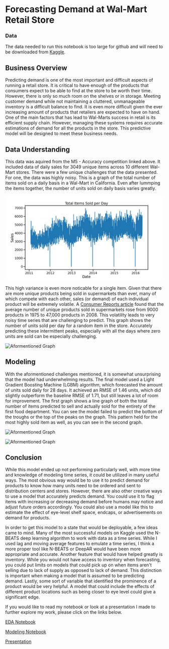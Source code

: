# Forecasting Demand at Wal-Mart Retail Store

### Data

The data needed to run this notebook is too large for github and will need to be downloaded from [Kaggle](https://www.kaggle.com/competitions/m5-forecasting-accuracy/data).

## Business Overview

Predicting demand is one of the most important and difficult aspects of running a retail store. It is critical to have enough of the products that consumers expect to be able to find at the store to be worth their time. However, there is only so much room on the shelves or in storage. Meeting customer demand while not maintaining a cluttered, unmanageable inventory is a difficult balance to find. It is even more difficult given the ever increasing amount of products that retailers are expected to have on hand. One of the main factors that has lead to Wal-Marts success in retail is its efficient supply chain. However, managing these systems requires accurate estimations of demand for all the products in the store. This predictive model will be designed to meet these business needs.

## Data Understanding

This data was aquired from the M5 - Accuracy competition linked above. It included data of daily sales for 3049 unique items across 10 different Wal-Mart stores. There were a few unique challenges that the data presented. For one, the data was highly noisy. This is a graph of the total number of items sold on a daily basis in a Wal-Mart in California. Even after lummping the items together, the number of units sold on daily basis varies greatly.

![Aformentioned Graph](./images/total_items_sold.jpeg)

This high variance is even more noticable for a single item. Given that there are more unique products being sold in supermarkets than ever, many of which compete with each other, sales (or demand) of each individual product will be extremely volatile. A [Consumer Reports article](https://www.consumerreports.org/cro/magazine/2014/03/too-many-product-choices-in-supermarkets/index.htm) found that the average number of unique products sold in supermarkets rose from 9000 products in 1975 to 47,000 products in 2008. This volatility leads to very noisy time series that are challenging to predict. This graph shows the number of units sold per day for a random item in the store. Accurately predicting these intermittent peaks, especially with all the days where zero units are sold can be especially challenging. 

![Aformentioned Graph](.images/total_units_sold.jpeg)

## Modeling

With the aformentioned challenges mentioned, it is somewhat unsurprising that the model had underwhelming results. The final model used a Light Gradient Boosting Machine (LGBM) algorithm, which forecasted the amount of units sold daily for 28 days. It achieved an RMSE of 1.46 units, which did slightly outperform the baseline RMSE of 1.71, but still leaves a lot of room for improvement. The first graph shows a line graph of both the total number of items predicted to sell and actually sold for the entirety of the first food department. You can see the model failed to predict the bottom of the troughs or the top of the peaks on the graph. This pattern held for the most highly sold item as well, as you can see in the second graph.

![Aformentioned Graph](.images/total_units_sold_forecast.jpeg)

![Aformentioned Graph](.images/many_units_forecast.jpeg)

## Conclusion

While this model ended up not performing particularly well, with more time and knowledge of modeling time series, it could be utilized in many useful ways. The most obvious way would be to use it to predict demand for products to know how many units need to be ordered and sent to distribution centers and stores. However, there are also other creative ways to use a model that accurately predicts demand. You could use it to flag items with increasing or decreasing demand before humans may notice and adjust future orders accordingly. You could also use a model like this to estimate the effect of eye-level shelf space, endcaps, or advertisements on demand for products.

In order to get this model to a state that would be deployable, a few ideas came to mind. Many of the most successful models on Kaggle used the N-BEATS deep learning algorithm to work with data as a time series. While I used lag and moving average features to emulate a time series, I think a more proper tool like N-BEATS or DeepAR would have been more appropriate and accurate. Another feature that would have helped greatly is inventory. While you would not have access to inventory when forecasting, you could put limits on models that could pick up on when items aren't selling due to lack of supply as opposed to lack of demand. This distinction is important when making a model that is assumed to be predicting demand. Lastly, some sort of variable that identified the prominence of a product would be very helpful. A model that could include the effects of different product locations such as being closer to eye level could give a significant edge.

If you would like to read my notebook or look at a presentation I made to further explore my work, please click on the links below.

[EDA Notebook](./1.EDA_Notebook.ipynb)

[Modeling Notebook](./2.Modeling_Notebook.ipynb)

[Presentation](./Presentation.pdf)
